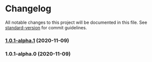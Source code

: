 # Changelog

All notable changes to this project will be documented in this file. See [standard-version](https://github.com/conventional-changelog/standard-version) for commit guidelines.

### [1.0.1-alpha.1](https://github.com/VerstSiu/support_buscompare/1.0.1-alpha.0...1.0.1-alpha.1) (2020-11-09)

### 1.0.1-alpha.0 (2020-11-09)
